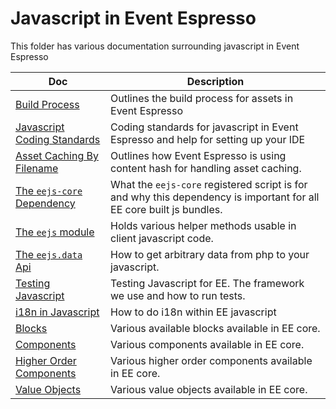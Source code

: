 # Javascript in Event Espresso

This folder has various documentation surrounding javascript in Event Espresso

| Doc | Description |
|-----| ----------- |
| [Build Process](build-process.md) | Outlines the build process for assets in Event Espresso
| [Javascript Coding Standards](javascript-coding-standards.md) | Coding standards for javascript in Event Espresso and help for setting up your IDE |
| [Asset Caching By Filename](asset-caching-by-filename.md) | Outlines how Event Espresso is using content hash for handling asset caching.
| [The `eejs-core` Dependency](eejs-core-dependency.md) | What the `eejs-core` registered script is for and why this dependency is important for all EE core built js bundles.
| [The `eejs` module](eejs-module.md) | Holds various helper methods usable in client javascript code. |
| [The `eejs.data` Api](eejs-data-api.md) | How to get arbitrary data from php to your javascript.
| [Testing Javascript](testing-javascript.md) | Testing Javascript for EE.  The framework we use and how to run tests.
| [i18n in Javascript](javascript-i18n.md) | How to do i18n within EE javascript |
| [Blocks](blocks/README.md) | Various available blocks available in EE core. |
| [Components](components/README.md) | Various components available in EE core. |
| [Higher Order Components](higher-order-components/README.md) | Various higher order components available in EE core. |
| [Value Objects](value-objects/README.md) | Various value objects available in EE core. |